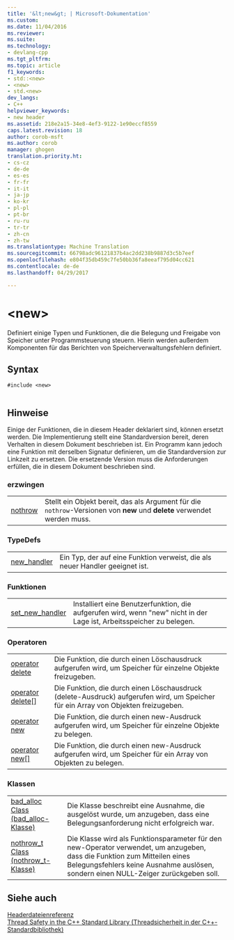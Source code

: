 ```yaml
---
title: '&lt;new&gt; | Microsoft-Dokumentation'
ms.custom: 
ms.date: 11/04/2016
ms.reviewer: 
ms.suite: 
ms.technology:
- devlang-cpp
ms.tgt_pltfrm: 
ms.topic: article
f1_keywords:
- std::<new>
- <new>
- std.<new>
dev_langs:
- C++
helpviewer_keywords:
- new header
ms.assetid: 218e2a15-34e8-4ef3-9122-1e90eccf8559
caps.latest.revision: 18
author: corob-msft
ms.author: corob
manager: ghogen
translation.priority.ht:
- cs-cz
- de-de
- es-es
- fr-fr
- it-it
- ja-jp
- ko-kr
- pl-pl
- pt-br
- ru-ru
- tr-tr
- zh-cn
- zh-tw
ms.translationtype: Machine Translation
ms.sourcegitcommit: 66798adc96121837b4ac2dd238b9887d3c5b7eef
ms.openlocfilehash: e804f35db459c7fe50bb36fa8eeaf795d04cc621
ms.contentlocale: de-de
ms.lasthandoff: 04/29/2017

---
```

# <a name="ltnewgt"></a>&lt;new&gt;
Definiert einige Typen und Funktionen, die die Belegung und Freigabe von Speicher unter Programmsteuerung steuern. Hierin werden außerdem Komponenten für das Berichten von Speicherverwaltungsfehlern definiert.  
  
## <a name="syntax"></a>Syntax  
  
```  
#include <new>  
  
```  
  
## <a name="remarks"></a>Hinweise  
 Einige der Funktionen, die in diesem Header deklariert sind, können ersetzt werden. Die Implementierung stellt eine Standardversion bereit, deren Verhalten in diesem Dokument beschrieben ist. Ein Programm kann jedoch eine Funktion mit derselben Signatur definieren, um die Standardversion zur Linkzeit zu ersetzen. Die ersetzende Version muss die Anforderungen erfüllen, die in diesem Dokument beschrieben sind.  
  
### <a name="objects"></a>erzwingen  
  
|||  
|-|-|  
|[nothrow](../standard-library/new-functions.md#nothrow)|Stellt ein Objekt bereit, das als Argument für die `nothrow`-Versionen von **new** und **delete** verwendet werden muss.|  
  
### <a name="typedefs"></a>TypeDefs  
  
|||  
|-|-|  
|[new_handler](../standard-library/new-typedefs.md#new_handler)|Ein Typ, der auf eine Funktion verweist, die als neuer Handler geeignet ist.|  
  
### <a name="functions"></a>Funktionen  
  
|||  
|-|-|  
|[set_new_handler](../standard-library/new-functions.md#set_new_handler)|Installiert eine Benutzerfunktion, die aufgerufen wird, wenn "new" nicht in der Lage ist, Arbeitsspeicher zu belegen.|  
  
### <a name="operators"></a>Operatoren  
  
|||  
|-|-|  
|[operator delete](../standard-library/new-operators.md#op_delete)|Die Funktion, die durch einen Löschausdruck aufgerufen wird, um Speicher für einzelne Objekte freizugeben.|  
|[operator delete&#91;&#93;](../standard-library/new-operators.md#op_delete_arr)|Die Funktion, die durch einen Löschausdruck (delete-Ausdruck) aufgerufen wird, um Speicher für ein Array von Objekten freizugeben.|  
|[operator new](../standard-library/new-operators.md#op_new)|Die Funktion, die durch einen new-Ausdruck aufgerufen wird, um Speicher für einzelne Objekte zu belegen.|  
|[operator new&#91;&#93;](../standard-library/new-operators.md#op_new_arr)|Die Funktion, die durch einen new-Ausdruck aufgerufen wird, um Speicher für ein Array von Objekten zu belegen.|  
  
### <a name="classes"></a>Klassen  
  
|||  
|-|-|  
|[bad_alloc Class (bad_alloc-Klasse)](../standard-library/bad-alloc-class.md)|Die Klasse beschreibt eine Ausnahme, die ausgelöst wurde, um anzugeben, dass eine Belegungsanforderung nicht erfolgreich war.|  
|[nothrow_t Class (nothrow_t-Klasse)](../standard-library/nothrow-t-structure.md)|Die Klasse wird als Funktionsparameter für den new-Operator verwendet, um anzugeben, dass die Funktion zum Mitteilen eines Belegungsfehlers keine Ausnahme auslösen, sondern einen NULL-Zeiger zurückgeben soll.|  
  
## <a name="see-also"></a>Siehe auch  
 [Headerdateienreferenz](../standard-library/cpp-standard-library-header-files.md)   
 [Thread Safety in the C++ Standard Library (Threadsicherheit in der C++-Standardbibliothek)](../standard-library/thread-safety-in-the-cpp-standard-library.md)




